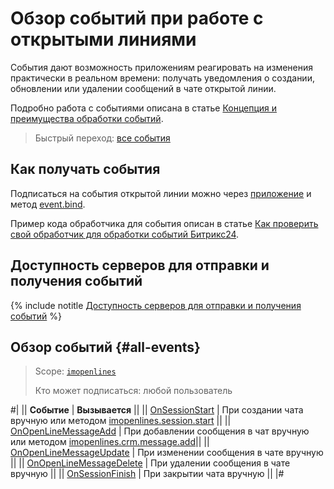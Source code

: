 # Обзор событий при работе с открытыми линиями

События дают возможность приложениям реагировать на изменения практически в реальном времени: получать уведомления о создании, обновлении или удалении сообщений в чате открытой линии.

Подробно работа с событиями описана в статье [Концепция и преимущества обработки событий](../../../events/index.md).

> Быстрый переход: [все события](#all-events)

## Как получать события

Подписаться на события открытой линии можно через [приложение](../../../../settings/app-installation/index.md) и метод [event.bind](../../../events/event-bind.md).

Пример кода обработчика для события описан в статье [Как проверить свой обработчик для обработки событий Битрикс24](../../../events/test-handler.md).

## Доступность серверов для отправки и получения событий

{% include notitle [Доступность серверов для отправки и получения событий](../../../../_includes/events-index.md) %}

## Обзор событий {#all-events}

> Scope: [`imopenlines`](../../../scopes/permissions.md) 
>
> Кто может подписаться: любой пользователь

#|
|| **Событие** | **Вызывается** ||
|| [OnSessionStart](./on-session-start.md) | При создании чата вручную или методом [imopenlines.session.start](../sessions/imopenlines-session-start.md) ||
|| [OnOpenLineMessageAdd](./on-open-line-message-add.md) | При добавлении сообщения в чат вручную или методом [imopenlines.crm.message.add](../messages/imopenlines-crm-message-add.md)||
|| [OnOpenLineMessageUpdate](./on-open-line-message-update.md) | При изменении сообщения в чате вручную ||
|| [OnOpenLineMessageDelete](./on-open-line-message-delete.md) | При удалении сообщения в чате вручную ||
|| [OnSessionFinish](./on-session-finish.md) | При закрытии чата вручную ||
|#